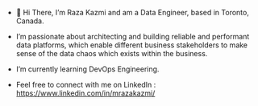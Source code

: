 - 👋 Hi There, I’m Raza Kazmi and am a Data Engineer, based in Toronto, Canada.

-  I’m passionate about architecting and building reliable and performant data platforms, which enable different business stakeholders to make sense of the data chaos which exists within the business. 

- I’m currently learning DevOps Engineering.

- Feel free to connect with me on LinkedIn : https://www.linkedin.com/in/mrazakazmi/

<!---
MRazaKazmi/MRazaKazmi is a ✨ special ✨ repository because its `README.md` (this file) appears on your GitHub profile.
You can click the Preview link to take a look at your changes.
--->
